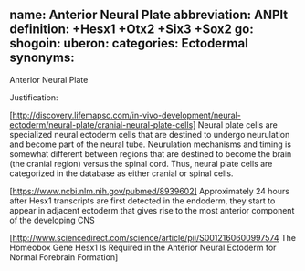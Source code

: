 name: Anterior Neural Plate
abbreviation: ANPlt
definition: +Hesx1 +Otx2 +Six3 +Sox2
go:
shogoin: 
uberon:
categories: Ectodermal
synonyms:
---

Anterior Neural Plate

Justification:

[http://discovery.lifemapsc.com/in-vivo-development/neural-ectoderm/neural-plate/cranial-neural-plate-cells]
Neural plate cells are specialized neural ectoderm cells that are destined to undergo neurulation and become part of the neural tube.  Neurulation mechanisms and timing is somewhat different between regions that are destined to become the brain (the cranial region) versus the spinal cord. Thus, neural plate cells are categorized in the database as either cranial or spinal cells. 

[https://www.ncbi.nlm.nih.gov/pubmed/8939602]
Approximately 24 hours after Hesx1 transcripts are first detected in the endoderm, they start to appear in adjacent ectoderm that gives rise to the most anterior component of the developing CNS

[http://www.sciencedirect.com/science/article/pii/S0012160600997574
The Homeobox Gene Hesx1 Is Required in the Anterior Neural Ectoderm for Normal Forebrain Formation]
